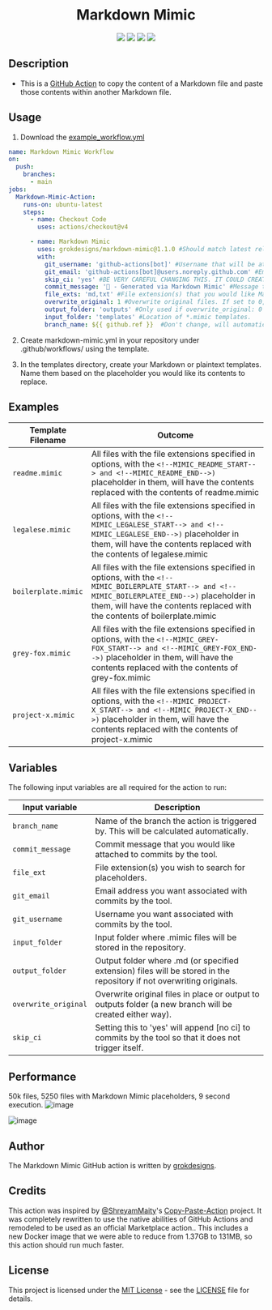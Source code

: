 <h1 align="center">Markdown Mimic</h1>  

<p align="center">
	<a href="https://github.com/grokdesigns/markdown-mimic/stargazers"><img src="https://img.shields.io/github/stars/grokdesigns/markdown-mimic?colorA=363a4f&colorB=7dc4e4&style=for-the-badge"></a>
	<a href="https://github.com/grokdesigns/markdown-mimic/issues"><img src="https://img.shields.io/github/issues/grokdesigns/markdown-mimic?colorA=363a4f&colorB=7dc4e4&style=for-the-badge"></a>
	<a href="https://github.com/grokdesigns/markdown-mimic/contributors"><img src="https://img.shields.io/github/contributors/grokdesigns/markdown-mimic?colorA=363a4f&colorB=7dc4e4&style=for-the-badge"></a>
    <img src="https://img.shields.io/badge/language-python-blue?colorA=363a4f&colorB=7dc4e4&style=for-the-badge"/>
</p>

## Description

- This is a [GitHub Action](https://developer.github.com/actions/) to copy the content of a Markdown file and paste those contents within another Markdown file.

## Usage

1. Download the [example_workflow.yml](example_workflow.yml)

```yml
name: Markdown Mimic Workflow
on:
  push:
    branches:
      - main
jobs:
  Markdown-Mimic-Action:
    runs-on: ubuntu-latest
    steps:
      - name: Checkout Code
        uses: actions/checkout@v4

      - name: Markdown Mimic
        uses: grokdesigns/markdown-mimic@1.1.0 #Should match latest release.
        with:
          git_username: 'github-actions[bot]' #Username that will be attributed to the commit.
          git_email: 'github-actions[bot]@users.noreply.github.com' #Email that will be attributed to the commit.
          skip_ci: 'yes' #BE VERY CAREFUL CHANGING THIS. IT COULD CREATE INFINITE WORKFLOWS.
          commit_message: '🤖 - Generated via Markdown Mimic' #Message that will be attributed to the commit.
          file_exts: 'md,txt' #File extension(s) that you would like Markdown Mimic to search through for placeholders.
          overwrite_original: 1 #Overwrite original files. If set to 0, updated files will be placed in output_folder in same folder structure..
          output_folder: 'outputs' #Only used if overwrite_original: 0
          input_folder: 'templates' #Location of *.mimic templates.
          branch_name: ${{ github.ref }}  #Don't change, will automatically be assigned from branch at top of workflow.

```

2. Create markdown-mimic.yml in your repository under .github/workflows/ using the template.

3. In the templates directory, create your Markdown or plaintext templates. Name them based on the placeholder you would like its contents to replace.

## Examples
   
|Template Filename|Outcome|
|--------------------|-----------|
|`readme.mimic`|All files with the file extensions specified in options, with the `<!--MIMIC_README_START--> and <!--MIMIC_README_END-->)` placeholder in them, will have the contents replaced with the contents of readme.mimic|
|`legalese.mimic`|All files with the file extensions specified in options, with the `<!--MIMIC_LEGALESE_START--> and <!--MIMIC_LEGALESE_END-->)` placeholder in them, will have the contents replaced with the contents of legalese.mimic|
|`boilerplate.mimic`|All files with the file extensions specified in options, with the `<!--MIMIC_BOILERPLATE_START--> and <!--MIMIC_BOILERPLATEE_END-->)` placeholder in them, will have the contents replaced with the contents of boilerplate.mimic|
|`grey-fox.mimic`|All files with the file extensions specified in options, with the `<!--MIMIC_GREY-FOX_START--> and <!--MIMIC_GREY-FOX_END-->)` placeholder in them, will have the contents replaced with the contents of grey-fox.mimic|
|`project-x.mimic`|All files with the file extensions specified in options, with the `<!--MIMIC_PROJECT-X_START--> and <!--MIMIC_PROJECT-X_END-->)` placeholder in them, will have the contents replaced with the contents of project-x.mimic|

## Variables

The following input variables are all required for the action to run:

|Input variable|Description|
|--------------------|-----------|
|`branch_name`|Name of the branch the action is triggered by. This will be calculated automatically.|
|`commit_message`|Commit message that you would like attached to commits by the tool.|
|`file_ext`|File extension(s) you wish to search for placeholders.|
|`git_email`|Email address you want associated with commits by the tool.|
|`git_username`|Username you want associated with commits by the tool.|
|`input_folder`|Input folder where .mimic files will be stored in the repository.|
|`output_folder`|Output folder where .md (or specified extension) files will be stored in the repository if not overwriting originals.|
|`overwrite_original`|Overwrite original files in place or output to outputs folder (a new branch will be created either way).|
|`skip_ci`|Setting this to 'yes' will append [no ci] to commits by the tool so that it does not trigger itself.|

## Performance

50k files, 5250 files with Markdown Mimic placeholders, 9 second execution.
![image](https://github.com/user-attachments/assets/09c939f2-9ff0-4221-b83f-66e44bde7ec3)

![image](https://github.com/user-attachments/assets/f0d4c67c-e46f-4083-83e0-4934cce41b67)


## Author

The Markdown Mimic GitHub action is written by [grokdesigns](https://github.com/grokdesigns).

## Credits

This action was inspired by [@ShreyamMaity](https://github.com/ShreyamMaity)'s [Copy-Paste-Action](https://github.com/ShreyamMaity/Copy-Paste-Action) project. It was completely rewritten to use the native abilities of GitHub Actions and remodeled to be used as an official Marketplace action.. This includes a new Docker image that we were able to reduce from 1.37GB to 131MB, so this action should run much faster.

## License

This project is licensed under the [MIT License](https://opensource.org/licenses/MIT) - see the [LICENSE](LICENSE) file for details.
